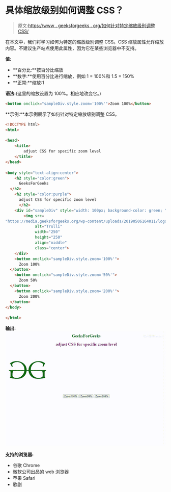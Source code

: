 # 具体缩放级别如何调整 CSS？

> 原文:[https://www . geeksforgeeks . org/如何针对特定缩放级别调整 CSS/](https://www.geeksforgeeks.org/how-to-adjust-css-for-specific-zoom-level/)

在本文中，我们将学习如何为特定的缩放级别调整 CSS。CSS 缩放属性允许缩放内容。不建议生产站点使用此属性，因为它在某些浏览器中不支持。

**值:**

*   **百分比:**按百分比缩放
*   **数字:**使用百分比进行缩放，例如 1 = 100%和 1.5 = 150%
*   **正常:**缩放:1

**语法:**(这里的缩放设置为 100%。相应地改变它。)

```html
<button onclick="sampleDiv.style.zoom='100%'">Zoom 100%</button>
```

**示例:**本示例展示了如何针对特定缩放级别调整 CSS。

```html
<!DOCTYPE html>
<html>

<head>
    <title>
        adjust CSS for specific zoom level
    </title>
</head>

<body style="text-align:center">
    <h2 style="color:green">
      GeeksForGeeks
  </h2>
    <h2 style="color:purple">
      adjust CSS for specific zoom level
      </h2>
    <div id="sampleDiv" style="width: 100px; background-color: green; ">
        <img src=
"https://media.geeksforgeeks.org/wp-content/uploads/20190506164011/logo3.png" 
             alt="Trulli" 
             width="250" 
             height="250"
             align="middle"
             class="center">
    </div>
    <button onclick="sampleDiv.style.zoom='100%'">
      Zoom 100%
  </button>
    <button onclick="sampleDiv.style.zoom='50%'">
      Zoom 50%
  </button>
    <button onclick="sampleDiv.style.zoom='200%'">
      Zoom 200%
  </button>
</body>

</html>
```

**输出:**
![](img/c826aba65af98f5f2a49fedb6672944a.png)

**支持的浏览器:**

*   谷歌 Chrome
*   微软公司出品的 web 浏览器
*   苹果 Safari
*   歌剧